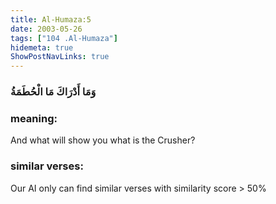```yaml
---
title: Al-Humaza:5
date: 2003-05-26
tags: ["104 .Al-Humaza"]
hidemeta: true 
ShowPostNavLinks: true 
---
```

### وَمَا أَدْرَاكَ مَا الْحُطَمَةُ
### meaning: 
And what will show you what is the Crusher?
### similar verses: 

Our AI only can find similar verses with similarity score > 50% 





